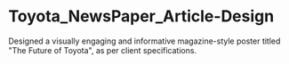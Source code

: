 # Toyota_NewsPaper_Article-Design
Designed a visually engaging and informative magazine-style poster titled "The Future of Toyota", as per client specifications.
